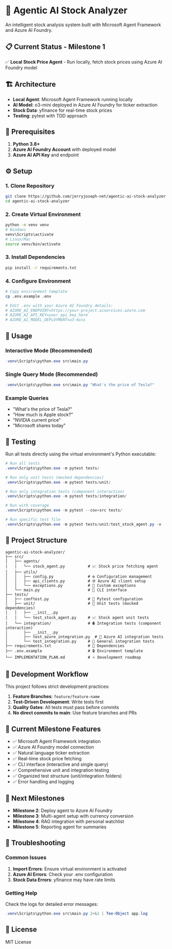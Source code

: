 # 🚀 Agentic AI Stock Analyzer

An intelligent stock analysis system built with Microsoft Agent Framework and Azure AI Foundry.

## 📋 Current Status - Milestone 1

✅ **Local Stock Price Agent** - Run locally, fetch stock prices using Azure AI Foundry model

## 🏗️ Architecture

- **Local Agent**: Microsoft Agent Framework running locally
- **AI Model**: o3-mini deployed in Azure AI Foundry for ticker extraction
- **Stock Data**: yfinance for real-time stock prices
- **Testing**: pytest with TDD approach

## 🚦 Prerequisites

1. **Python 3.8+**
2. **Azure AI Foundry Account** with deployed model
3. **Azure AI API Key** and endpoint

## ⚙️ Setup

### 1. Clone Repository
```bash
git clone https://github.com/jerryjoseph-net/agentic-ai-stock-analyzer.git
cd agentic-ai-stock-analyzer
```

### 2. Create Virtual Environment
```bash
python -m venv venv
# Windows
venv\Scripts\activate
# Linux/Mac
source venv/bin/activate
```

### 3. Install Dependencies
```bash
pip install -r requirements.txt
```

### 4. Configure Environment
```bash
# Copy environment template
cp .env.example .env

# Edit .env with your Azure AI Foundry details:
# AZURE_AI_ENDPOINT=https://your-project.aiservices.azure.com
# AZURE_AI_API_KEY=your_api_key_here
# AZURE_AI_MODEL_DEPLOYMENT=o3-mini
```

## 🎯 Usage


### Interactive Mode (Recommended)
```powershell
.venv\Scripts\python.exe src\main.py
```

### Single Query Mode (Recommended)
```powershell
.venv\Scripts\python.exe src\main.py "What's the price of Tesla?"
```

### Example Queries
- "What's the price of Tesla?"
- "How much is Apple stock?"
- "NVIDIA current price"
- "Microsoft shares today"

## 🧪 Testing

Run all tests directly using the virtual environment's Python executable:
```powershell
# Run all tests
.venv\Scripts\python.exe -m pytest tests/

# Run only unit tests (mocked dependencies)
.venv\Scripts\python.exe -m pytest tests/unit/

# Run only integration tests (component interaction)
.venv\Scripts\python.exe -m pytest tests/integration/

# Run with coverage
.venv\Scripts\python.exe -m pytest --cov=src tests/

# Run specific test file
.venv\Scripts\python.exe -m pytest tests/unit/test_stock_agent.py -v
```

## 📁 Project Structure

```
agentic-ai-stock-analyzer/
├── src/
│   ├── agents/
│   │   └── stock_agent.py          # 📈 Stock price fetching agent
│   ├── utils/
│   │   ├── config.py               # ⚙️ Configuration management
│   │   ├── api_clients.py          # 🌐 Azure AI client setup
│   │   └── exceptions.py           # 🚫 Custom exceptions
│   └── main.py                     # 🎯 CLI interface
├── tests/
│   ├── conftest.py                 # 🔧 Pytest configuration
│   ├── unit/                       # 🧪 Unit tests (mocked dependencies)
│   │   ├── __init__.py
│   │   └── test_stock_agent.py     # 📈 Stock agent unit tests
│   └── integration/                # � Integration tests (component interaction)
│       ├── __init__.py
│       ├── test_azure_integration.py  # 🤖 Azure AI integration tests
│       └── test_integration.py     # 🔄 General integration tests
├── requirements.txt                # 🐍 Dependencies
├── .env.example                    # 🔒 Environment template
└── IMPLEMENTATION_PLAN.md          # ⭐ Development roadmap
```

## 🔄 Development Workflow

This project follows strict development practices:

1. **Feature Branches**: `feature/feature-name`
2. **Test-Driven Development**: Write tests first
3. **Quality Gates**: All tests must pass before commits
4. **No direct commits to main**: Use feature branches and PRs

## 🎯 Current Milestone Features

- ✅ Microsoft Agent Framework integration
- ✅ Azure AI Foundry model connection
- ✅ Natural language ticker extraction
- ✅ Real-time stock price fetching
- ✅ CLI interface (interactive and single query)
- ✅ Comprehensive unit and integration testing
- ✅ Organized test structure (unit/integration folders)
- ✅ Error handling and logging

## 🔮 Next Milestones

- **Milestone 2**: Deploy agent to Azure AI Foundry
- **Milestone 3**: Multi-agent setup with currency conversion
- **Milestone 4**: RAG integration with personal watchlist
- **Milestone 5**: Reporting agent for summaries

## 🐛 Troubleshooting

### Common Issues

1. **Import Errors**: Ensure virtual environment is activated
2. **Azure AI Errors**: Check your .env configuration
3. **Stock Data Errors**: yfinance may have rate limits

### Getting Help

Check the logs for detailed error messages:
```powershell
.venv\Scripts\python.exe src\main.py 2>&1 | Tee-Object app.log
```

## 📄 License

MIT License